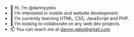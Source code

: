 - 👋 Hi, I’m @dannyyebs
- 👀 I’m interested in mobile and website development.
- 🌱 I’m currently learning HTML, CSS, JavaScript and PHP.
- 💞️ I’m looking to collaborate on any web dev projects.
- 📫 You can reach me at danny.yebs@gmail.com

<!---
danny-yebs/danny-yebs is a ✨ special ✨ repository because its `README.md` (this file) appears on your GitHub profile.
You can click the Preview link to take a look at your changes.
--->
